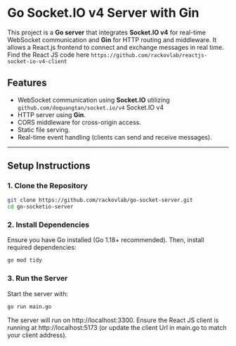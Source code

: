 # **Go Socket.IO v4 Server with Gin**

This project is a **Go server** that integrates **Socket.IO v4** for real-time WebSocket communication and **Gin** for HTTP routing and middleware. It allows a React.js frontend to connect and exchange messages in real time. Find the React JS code here `https://github.com/rackovlab/reactjs-socket-io-v4-client`

## **Features**

- WebSocket communication using **Socket.IO** utilizing `github.com/doquangtan/socket.io/v4` Socket.IO v4
- HTTP server using **Gin**.
- CORS middleware for cross-origin access.
- Static file serving.
- Real-time event handling (clients can send and receive messages).

---

## **Setup Instructions**

### **1. Clone the Repository**

```sh
git clone https://github.com/rackovlab/go-socket-server.git
cd go-socketio-server
```

### **2. Install Dependencies**

Ensure you have Go installed (Go 1.18+ recommended). Then, install required dependencies:

```sh
go mod tidy
```

### **3. Run the Server**

Start the server with:

```sh
go run main.go
```

The server will run on http://localhost:3300.
Ensure the React JS client is running at http://localhost:5173 (or update the client Url in main.go to match your client address).
